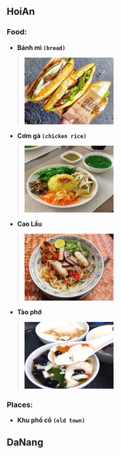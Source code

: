 ## HoiAn

### Food:
- **Bánh mì `(bread)`**
> <img src="./foods/hoian/assets/banhmi__phuong.jpeg" alt="banhmi" width="200" height="150"/>

- **Cơm gà `(chicken rice)`**
> <img src="./foods/hoian/assets/comga.jpeg" alt="comga" width="200" height="150"/>

- **Cao Lầu**
> <img src="./foods/hoian/assets/caolau.jpeg" alt="caolau" width="200" height="150"/>

- **Tào phớ**
> <img src="./foods/hoian/assets/taopho.webp" alt="taopho" width="200" height="150"/>

### Places:
- **Khu phố cổ `(old town)`**

## DaNang

